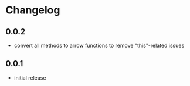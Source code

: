 # Changelog

## 0.0.2

- convert all methods to arrow functions to remove "this"-related issues

## 0.0.1

- initial release